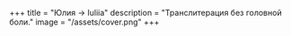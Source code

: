 +++
title = "Юлия → Iuliia"
description = "Транслитерация без головной боли."
image = "/assets/cover.png"
+++
